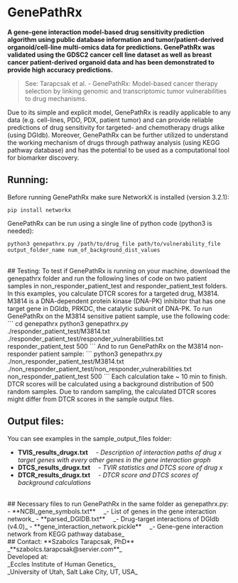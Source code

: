 # GenePathRx

**A gene-gene interaction model-based drug sensitivity prediction algorithm using public database information and tumor/patient-derived organoid/cell-line multi-omics data for predictions. GenePathRx was validated using the GDSC2 cancer cell line dataset as well as breast cancer patient-derived organoid data and has been demonstrated to provide high accuracy predictions.**<br>
> See: Tarapcsak et al. - GenePathRx: Model-based cancer therapy selection by linking genomic and transcriptomic tumor vulnerabilities to drug mechanisms.<br>

Due to its simple and explicit model, GenePathRx is readily applicable to any data (e.g. cell-lines, PDO, PDX, patient tumor) and can provide reliable predictions of drug sensitivity for targeted- and chemotherapy drugs alike (using DGIdb). Moreover, GenePathRx can be further utilized to understand the working mechanism of drugs through pathway analysis (using KEGG pathway database) and has the potential to be used as a computational tool for biomarker discovery.

## Running:
Before running GenePathRx make sure NetworkX is installed (version 3.2.1):
```
pip install networkx
```
GenePathRx can be run using a single line of python code (python3 is needed):
```
python3 genepathrx.py /path/to/drug_file path/to/vulnerability_file output_folder_name num_of_background_dist_values
```
<br>
## Testing:
To test if GenePathRx is running on your machine, download the genepathrx folder and run the following lines of code on two patient samples in non_responder_patient_test and responder_patient_test folders.
In this examples, you calculate DTCR scores for a targeted drug, M3814. M3814 is a DNA-dependent protein kinase (DNA-PK) inhibitor that has one target gene in DGIdb, PRKDC, the catalytic subunit of DNA-PK.
To run GenePathRx on the M3814 sensitive patient sample, use the following code:
```
cd genepathrx
python3 genepathrx.py ./responder_patient_test/M3814.txt ./responder_patient_test/responder_vulnerabilities.txt responder_patient_test 500
```
And to run GenePathRx on the M3814 non-responder patient sample:
```
python3 genepathrx.py ./non_responder_patient_test/M3814.txt ./non_responder_patient_test/non_responder_vulnerabilities.txt non_responder_patient_test 500
```
Each calculation take ~ 10 min to finish.
DTCR scores will be calculated using a background distribution of 500 random samples. Due to random sampling, the calculated DTCR scores might differ from DTCR scores in the sample output files.
<br>

## Output files:
You can see examples in the sample_output_files folder:
- **TVIS_results_drugx.txt** &emsp;_- Description of interaction paths of drug x target genes with every other genes in the gene interaction graph_
- **DTCS_results_drugx.txt** &emsp;_- TVIR statistics and DTCS score of drug x_
- **DTCR_results_drugx.txt** &emsp;_- DTCR score and DTCS scores of background calculations_
<br>
## Necessary files to run GenePathRx in the same folder as genepathrx.py:
- **NCBI_gene_symbols.txt** &emsp;_- List of genes in the gene interaction network_
- **parsed_DGIDB.txt** &emsp;_- Drug-target interactions of DGIdb (v4.0)_
- **gene_interaction_network.pickle** &emsp;_- Gene-gene interaction network from KEGG pathway database_
<br>
## Contact:
**Szabolcs Tarapcsak, PhD**<br>
_**szabolcs.tarapcsak@servier.com**_<br>
Developed at:<br>
_Eccles Institute of Human Genetics_<br>
_University of Utah, Salt Lake City, UT, USA_<br>
